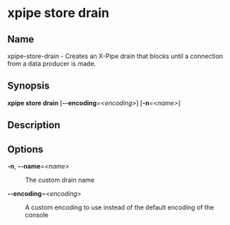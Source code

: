 # xpipe store drain

<h2 id="_name">Name</h2>
<div class="sectionbody">
<p>xpipe-store-drain - Creates an X-Pipe drain that blocks until a connection from a data producer is made.</p>
</div>
<div class="sect1">
<h2 id="_synopsis">Synopsis</h2>
<div class="sectionbody">
<div class="paragraph">
<p><strong>xpipe store drain</strong> [<strong>--encoding</strong>=<em>&lt;encoding&gt;</em>] [<strong>-n</strong>=<em>&lt;name&gt;</em>]</p>
</div>
</div>
</div>
<div class="sect1">
<h2 id="_description">Description</h2>
<div class="sectionbody">

</div>
</div>
<div class="sect1">
<h2 id="_options">Options</h2>
<div class="sectionbody">
<div class="dlist">
<dl>
<dt class="hdlist1"><strong>-n</strong>, <strong>--name</strong>=<em>&lt;name&gt;</em></dt>
<dd>
<p>The custom drain name</p>
</dd>
<dt class="hdlist1"><strong>--encoding</strong>=<em>&lt;encoding&gt;</em></dt>
<dd>
<p>A custom encoding to use instead of the default encoding of the console</p>
</dd>
</dl>
</div>
</div>
</div>
